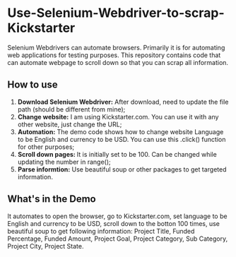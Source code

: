 # Use-Selenium-Webdriver-to-scrap-Kickstarter
Selenium Webdrivers can automate browsers. Primarily it is for automating web applications for testing purposes. This repository contains code that can automate webpage to scroll down so that you can scrap all information. 
## How to use
<ol>
<li> <b> Download Selenium Webdriver:</b> After download, need to update the file path (should be different from mine);
<li> <b> Change website:</b> I am using Kickstarter.com. You can use it with any other website, just change the URL; 
<li> <b> Automation:</b> The demo code shows how to change website Language to be English and currency to be USD. You can use this .click() function for other purposes;
<li> <b> Scroll down pages: </b>It is initially set to be 100. Can be changed while updating the number in range();
<li> <b> Parse informtion:</b> Use beautiful soup or other packages to get targeted information.
</ol>

## What's in the Demo 
It automates to open the browser, go to Kickstarter.com, set language to be English and currency to be USD, scroll down to the botton 100 times, use beautiful soup to get following information: Project Title, Funded Percentage, Funded Amount, Project Goal, Project Category, Sub Category, Project City, Project State.
